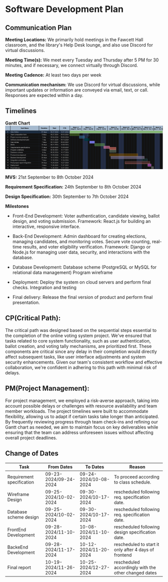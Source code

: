 
# Software Development Plan  

## Communication Plan 

**Meeting Locations:**
We primarily hold meetings in the Fawcett Hall classroom, and the library's Help Desk lounge, and also use Discord for virtual discussions.

**Meeting Time(s):**
We meet every Tuesday and Thursday after 5 PM for 30 minutes, and if necessary, we connect virtually through Discord.

**Meeting Cadence:** 
At least two days per week

**Communication mechanism:**
We use Discord for virtual discussions, while important updates or information are conveyed via email, text, or call. Responses are expected within a day.

## Timelines

**Gantt Chart**
![Gantt chart](image.png)

**MVS:**
21st September to 8th October 2024

**Requirement Specification:**
24th September to 8th October 2024

**Design Specification:**
30th September to 7th October 2024


**Milestones**
- Front-End Development: 
    Voter authentication, candidate viewing, ballot design, and voting submission.
    Framework: React.js for building an interactive, responsive interface.

- Back-End Development:
	Admin dashboard for creating elections, managing candidates, and monitoring votes.
	Secure vote counting, real-time results, and voter eligibility verification.
	Framework: Django or Node.js for managing user data, security, and interactions with the database.

- Database Development:
	Database scheme (PostgreSQL or MySQL for relational data management)
	Program wireframe

- Deployment:
	Deploy the system on cloud servers and perform final checks.
	Integration and testing

- Final delivery:
	Release the final version of product and perform final presentation.

## CP(Critical Path):

The critical path was designed based on the sequential steps essential to 
the completion of the online voting system project. We've ensured that 
tasks related to core system functionality, such as user authentication, 
ballot creation, and voting tally mechanisms, are prioritized first. These 
components are critical since any delay in their completion would directly 
affect subsequent tasks, like user interface adjustments and system 
security enhancements. Given our team's consistent workflow and effective 
collaboration, we're confident in adhering to this path with minimal risk 
of delays.

## PM(Project Management):

For project management, we employed a risk-averse approach, taking into 
account possible delays or challenges with resource availability and team 
member workloads. The project timelines were built to accommodate 
flexibility, allowing us to adapt if certain tasks take longer than 
anticipated. By frequently reviewing progress through team check-ins and 
refining our Gantt chart as needed, we aim to maintain focus on key 
deliverables while ensuring that the team can address unforeseen issues 
without affecting overall project deadlines.

## Change of Dates

| Task                               |From Dates           | To Dates            | Reason                                               | 
| -----------------------------------|---------------------|---------------------|------------------------------------------------------|
| Requirement specification          |09-23-2024/09-24-2024|09-24-2024/10-08-2024|To proceed according to class schedule.               |
| Wireframe Design	 			     |09-25-2024/10-02-2024|09-30-2024/10-17-2024|rescheduled following req. specification date.        |
| Database scheme design             |09-25-2024/10-02-2024|09-30-2024/10-17-2024|rescheduled following req. specification date.        |
| FrontEnd Development               |09-28-2024/11-10-2024|10-08-2024/11-10-2024|rescheduled following design specification date.      |
| BackeEnd Development				 |09-28-2024/11-17-2024|10-12-2024/11-20-2024|rescheduled to start it only after 4 days of frontend |development.
| Final report						 |10-19-2024/11-26-2024|10-25-2024/12-27-2024|rescheduled accordingly with the other changed dates  |
